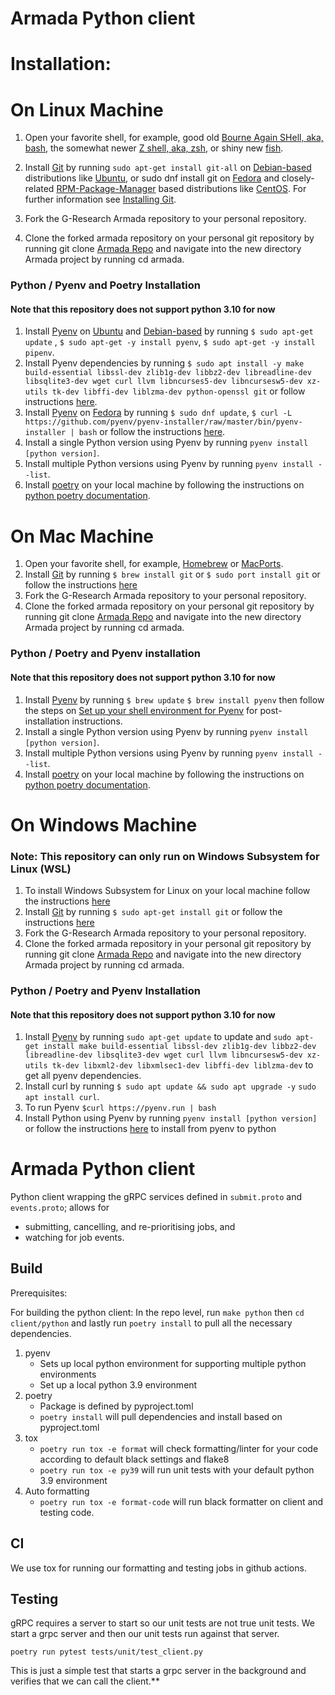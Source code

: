 Armada Python client
=

# Installation:

On Linux Machine
=
1) Open your favorite shell, for example, good old [Bourne Again SHell, aka, bash](https://www.gnu.org/software/bash/), the somewhat newer [Z shell, aka, zsh](https://www.zsh.org/), or shiny new [fish](https://fishshell.com/).
2) Install [Git](https://git-scm.com/) by running `sudo apt-get install git-all` on [Debian-based](https://www.debian.org/) distributions like [Ubuntu](https://ubuntu.com/), or sudo dnf install git on [Fedora](https://getfedora.org/) 
   and closely-related [RPM-Package-Manager](https://rpm.org/) based distributions like [CentOS](https://www.centos.org/). For further information see [Installing Git](https://git-scm.com/book/en/v2/Getting-Started-Installing-Git).
3) Fork the G-Research Armada repository to your personal repository.

4) Clone the forked armada repository on your personal git repository by running git clone [Armada Repo](https://github.com/G-Research/armada.git) and navigate into the new directory Armada project by running cd armada.

### Python / Pyenv and Poetry Installation
#### Note that this repository does not support python 3.10 for now

1) Install [Pyenv](https://github.com/pyenv/pyenv) on [Ubuntu](https://ubuntu.com/) and [Debian-based](https://www.debian.org/) by running `$ sudo apt-get update` , `$ sudo apt-get -y install pyenv`,  `$ sudo apt-get -y install pipenv`.
2) Install Pyenv dependencies by running `$ sudo apt install -y make build-essential libssl-dev zlib1g-dev libbz2-dev libreadline-dev libsqlite3-dev wget curl llvm libncurses5-dev libncursesw5-dev xz-utils tk-dev libffi-dev liblzma-dev python-openssl git` or follow instructions [here](https://gist.github.com/jmvrbanac/8793985).
3) Install [Pyenv](https://github.com/pyenv/pyenv) on [Fedora](https://getfedora.org/) by running `$ sudo dnf update`, `$ curl -L https://github.com/pyenv/pyenv-installer/raw/master/bin/pyenv-installer | bash` or follow the instructions [here](https://joepreludian.medium.com/starting-your-python-dev-environment-with-pyenv-and-pipenv-on-a-redhat-gnu-linux-based-system-d66795377ea).
4) Install a single Python version using Pyenv by running `pyenv install [python version]`.
5) Install multiple Python versions using Pyenv by running `pyenv install --list`.
6) Install [poetry](https://python-poetry.org/) on your local machine by following the instructions on [python poetry documentation](https://python-poetry.org/docs/).

On Mac Machine
=

1) Open your favorite shell, for example, [Homebrew](https://brew.sh/) or [MacPorts](https://www.macports.org/).
2) Install [Git](https://git-scm.com/) by running `$ brew install git` or `$ sudo port install git` or follow the instructions [here](https://www.atlassian.com/git/tutorials/install-git)
7) Fork the G-Research Armada repository to your personal repository.
8) Clone the forked armada repository on your personal git repository by running git clone [Armada Repo](https://github.com/G-Research/armada.git) and navigate into the new directory Armada project by running cd armada.

### Python / Poetry and Pyenv installation
#### Note that this repository does not support python 3.10 for now

1) Install [Pyenv](https://github.com/pyenv/pyenv) by running `$ brew update` `$ brew install pyenv` then follow the steps on [Set up your shell environment for Pyenv](https://github.com/pyenv/pyenv#set-up-your-shell-environment-for-pyenv) for post-installation instructions.
2) Install a single Python version using Pyenv by running `pyenv install [python version]`.
3) Install multiple Python versions using Pyenv by running `pyenv install --list`.
4) Install [poetry](https://python-poetry.org/) on your local machine by following the instructions on [python poetry documentation](https://python-poetry.org/docs/).

On Windows Machine
=
### Note: This repository can only run on Windows Subsystem for Linux (WSL)

1) To install Windows Subsystem for Linux on your local machine follow the instructions [here](https://docs.microsoft.com/en-us/windows/wsl/install) 
2) Install [Git](https://git-scm.com/) by running `$ sudo apt-get install git` or follow the instructions [here](https://docs.microsoft.com/en-us/windows/wsl/tutorials/wsl-git)
3) Fork the G-Research Armada repository to your personal repository.
4) Clone the forked armada repository in your personal git repository by running git clone [Armada Repo](https://github.com/G-Research/armada.git) and navigate into the new directory Armada project by running cd armada.

### Python / Poetry and Pyenv Installation
#### Note that this repository does not support python 3.10 for now

1) Install [Pyenv](https://github.com/pyenv/pyenv) by running `sudo apt-get update` to update and `sudo apt-get install make build-essential libssl-dev zlib1g-dev libbz2-dev libreadline-dev libsqlite3-dev wget curl llvm libncursesw5-dev xz-utils tk-dev libxml2-dev libxmlsec1-dev libffi-dev liblzma-dev` to get all pyenv dependencies.
2) Install curl by running `$ sudo apt update && sudo apt upgrade -y` `sudo apt install curl`.
3) To run Pyenv `$curl https://pyenv.run | bash`  
4) Install Python using Pyenv by running `pyenv install [python version]` or follow the instructions [here](https://levelup.gitconnected.com/install-multiple-python-versions-in-wsl2-ba81f21109d6) to install from pyenv to python


# Armada Python client
Python client wrapping the gRPC services defined in `submit.proto` and `events.proto`; allows for

- submitting, cancelling, and re-prioritising jobs, and
- watching for job events.

## Build
Prerequisites:

For building the python client:
In the repo level, run `make python` then `cd client/python` and lastly run `poetry install` to pull all the necessary dependencies.

1) pyenv
    - Sets up local python environment for supporting multiple python environments
    - Set up a local python 3.9 environment 
2) poetry
    - Package is defined by pyproject.toml
    - `poetry install` will pull dependencies and install based on pyproject.toml
3) tox
    - `poetry run tox -e format` will check formatting/linter for your code according to default black settings and flake8
    - `poetry run tox -e py39` will run unit tests with your default python 3.9 environment
4) Auto formatting
    - `poetry run tox -e format-code` will run black formatter on client and testing code.
## CI

We use tox for running our formatting and testing jobs in github actions.


## Testing
gRPC requires a server to start so our unit tests are not true unit tests.  We start a grpc server and then our unit tests run against that server.

`poetry run pytest tests/unit/test_client.py`

This is just a simple test that starts a grpc server in the background and verifies that we can call the client.**  

